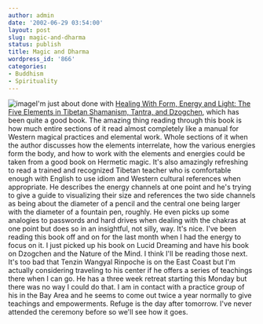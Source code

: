 ```yaml
---
author: admin
date: '2002-06-29 03:54:00'
layout: post
slug: magic-and-dharma
status: publish
title: Magic and Dharma
wordpress_id: '866'
categories:
- Buddhism
- Spirituality
---
```


![image](http://www.snowlionpub.com/data/img2/hewifo.jpg)I'm just about
done with [Healing With Form, Energy and Light: The Five Elements in
Tibetan Shamanism, Tantra, and
Dzogchen](http://www.amazon.com/exec/obidos/ASIN/1559391766/), which has
been quite a good book. The amazing thing reading through this book is
how much entire sections of it read almost completely like a manual for
Western magical practices and elemental work. Whole sections of it when
the author discusses how the elements interrelate, how the various
energies form the body, and how to work with the elements and energies
could be taken from a good book on Hermetic magic. It's also amazingly
refreshing to read a trained and recognized Tibetan teacher who is
comfortable enough with English to use idiom and Western cultural
references when appropriate. He describes the energy channels at one
point and he's trying to give a guide to visualizing their size and
references the two side channels as being about the diameter of a pencil
and the central one being larger with the diameter of a fountain pen,
roughly. He even picks up some analogies to passwords and hard drives
when dealing with the chakras at one point but does so in an insightful,
not silly, way. It's nice. I've been reading this book off and on for
the last month when I had the energy to focus on it. I just picked up
his book on Lucid Dreaming and have his book on Dzogchen and the Nature
of the Mind. I think I'll be reading those next. It's too bad that
Tenzin Wangyal Rinpoche is on the East Coast but I'm actually
considering traveling to his center if he offers a series of teachings
there when I can go. He has a three week retreat starting this Monday
but there was no way I could do that. I am in contact with a practice
group of his in the Bay Area and he seems to come out twice a year
normally to give teachings and empowerments. Refuge is the day after
tomorrow. I've never attended the ceremony before so we'll see how it
goes.
